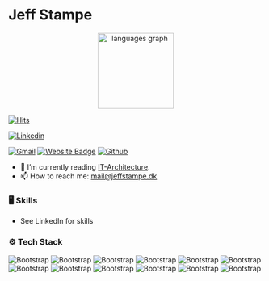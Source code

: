 # Jeff Stampe


<div align="center">
  <img src="https://github-readme-stats.vercel.app/api/top-langs?username=Wufferman&locale=en&hide_title=false&layout=compact&card_width=320&langs_count=10&theme=radical&hide_border=false&order=2&custom_title=Language%20Distribution" height="150" alt="languages graph"  />
</div>


[![Hits](https://hits.seeyoufarm.com/api/count/incr/badge.svg?url=https%3A%2F%2Fgithub.com%2FWufferman%2FWufferman&count_bg=%2379C83D&title_bg=%23555555&icon=&icon_color=%23E7E7E7&title=Profile+Views&edge_flat=false)](https://hits.seeyoufarm.com)

[![Linkedin](https://img.shields.io/badge/-LinkedIn-blue?style=flat&logo=Linkedin&logoColor=white)](https://www.linkedin.com/in/jeff-b-stampe-63560a218/)

[![Gmail](https://img.shields.io/badge/-Gmail-c14438?style=flat&logo=Gmail&logoColor=white)](mailto:mail@jeffstampe.dk)
[![Website Badge](https://img.shields.io/badge/-Website-c14438?style=flat&logo=Google-Chrome&logoColor=white&link=https://jeffstampe.dk)](https://jeffstampe.dk)
[![Github](https://img.shields.io/github/followers/Wufferman?label=Follow&style=social)](https://github.com/Wufferman)

- 🤔 I’m currently reading [IT-Architecture](https://www.eaaa.dk/videregaende-uddannelser/professionsbacheloruddannelse/it-arkitektur/).
- 📫 How to reach me: mail@jeffstampe.dk


### 🖥 Skills

- See LinkedIn for skills
### ⚙️ Tech Stack

![Bootstrap](https://img.shields.io/badge/-C%23-05122A?style=flat-square&logo=C#&color=353535) ![Bootstrap](https://img.shields.io/badge/-Visual%20Studio-05122A?style=flat-square&logo=Visual-Studio&color=353535) ![Bootstrap](https://img.shields.io/badge/-.net-05122A?style=flat-square&logo=.net&color=353535) ![Bootstrap](https://img.shields.io/badge/-Docker-05122A?style=flat-square&logo=Docker&color=353535) ![Bootstrap](https://img.shields.io/badge/-MongoDB-05122A?style=flat-square&logo=MongoDB&color=353535) ![Bootstrap](https://img.shields.io/badge/-MySQL-05122A?style=flat-square&logo=MySQL&color=353535) ![Bootstrap](https://img.shields.io/badge/-PostgreSQL-05122A?style=flat-square&logo=PostgreSQL&color=353535) ![Bootstrap](https://img.shields.io/badge/-Javascript-05122A?style=flat-square&logo=Javascript&color=353535) ![Bootstrap](https://img.shields.io/badge/-Microsoft%20Azure-05122A?style=flat-square&logo=Microsoft-Azure&color=353535) ![Bootstrap](https://img.shields.io/badge/-Lua-05122A?style=flat-square&logo=Lua&color=353535) ![Bootstrap](https://img.shields.io/badge/-HTML5-05122A?style=flat-square&logo=HTML5&color=353535) ![Bootstrap](https://img.shields.io/badge/-PHP-05122A?style=flat-square&logo=PHP&color=353535)
